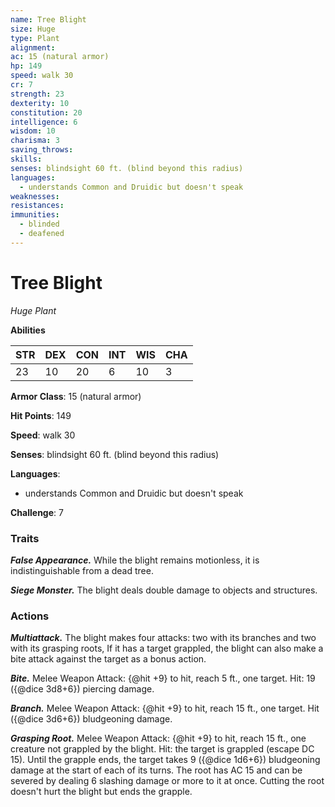 ```yaml
---
name: Tree Blight
size: Huge
type: Plant
alignment: 
ac: 15 (natural armor)
hp: 149
speed: walk 30
cr: 7
strength: 23
dexterity: 10
constitution: 20
intelligence: 6
wisdom: 10
charisma: 3
saving_throws:
skills:
senses: blindsight 60 ft. (blind beyond this radius)
languages:
  - understands Common and Druidic but doesn't speak
weaknesses:
resistances:
immunities:
  - blinded
  - deafened
---
```


# Tree Blight

*Huge Plant*

**Abilities**

| STR | DEX | CON | INT | WIS | CHA |
| --- | --- | --- | --- | --- | --- |
| 23 | 10 | 20 | 6 | 10 | 3 |

**Armor Class**: 15 (natural armor)

**Hit Points**: 149

**Speed**: walk 30

**Senses**: blindsight 60 ft. (blind beyond this radius)

**Languages**:
  - understands Common and Druidic but doesn't speak

**Challenge**: 7

### Traits
***False Appearance.*** While the blight remains motionless, it is indistinguishable from a dead tree.

***Siege Monster.*** The blight deals double damage to objects and structures.

### Actions
***Multiattack.*** The blight makes four attacks: two with its branches and two with its grasping roots, If it has a target grappled, the blight can also make a bite attack against the target as a bonus action.

***Bite.*** Melee Weapon Attack: {@hit +9} to hit, reach 5 ft., one target. Hit: 19 ({@dice 3d8+6}) piercing damage.

***Branch.*** Melee Weapon Attack: {@hit +9} to hit, reach 15 ft., one target. Hit ({@dice 3d6+6}) bludgeoning damage.

***Grasping Root.*** Melee Weapon Attack: {@hit +9} to hit, reach 15 ft., one creature not grappled by the blight. Hit: the target is grappled (escape DC 15). Until the grapple ends, the target takes 9 ({@dice 1d6+6}) bludgeoning damage at the start of each of its turns. The root has AC 15 and can be severed by dealing 6 slashing damage or more to it at once. Cutting the root doesn't hurt the blight but ends the grapple.

